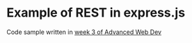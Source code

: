 # Example of REST in express.js

Code sample written in [week 3 of Advanced Web Dev](https://icabp-coderdojo-projects.github.io/advanced-webdev-notes/3.html#/)
